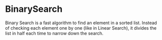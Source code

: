 # BinarySearch
Binary Search is a fast algorithm to find an element in a sorted list. Instead of checking each element one by one (like in Linear Search), it divides the list in half each time to narrow down the search.
